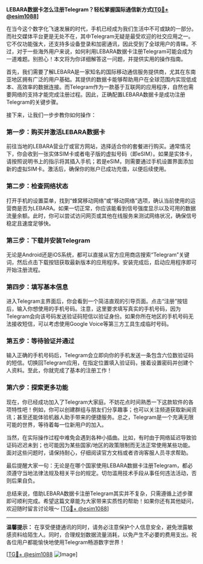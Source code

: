**LEBARA数据卡怎么注册Telegram？轻松掌握国际通信新方式[[TG💪+ @esim1088](https://t.me/s/esim1088)]**

在当今这个数字化飞速发展的时代，手机已经成为我们生活中不可或缺的一部分。而社交媒体平台更是无处不在，其中Telegram无疑是最受欢迎的社交应用之一。它不仅功能强大，还支持多设备登录和加密通讯，因此受到了全球用户的青睐。不过，对于一些海外用户来说，如何利用LEBARA数据卡注册Telegram可能会成为一道难题。别担心！本文将为你详细解答这一问题，并提供实用的操作指南。

首先，我们需要了解LEBARA是一家知名的国际移动通信服务提供商，尤其在东南亚地区拥有广泛的用户基础。其提供的数据卡能够帮助用户在全球范围内实现低成本、高效率的数据连接。而Telegram作为一款基于互联网的应用程序，自然也需要网络的支持才能完成注册过程。因此，正确配置LEBARA数据卡是成功注册Telegram的关键步骤。

接下来，让我们一步步教你如何操作：

### 第一步：购买并激活LEBARA数据卡

前往当地的LEBARA营业厅或官方网站，选择适合你的套餐进行购买。通常情况下，你会收到一张实体SIM卡或者电子版的虚拟号码（即eSIM）。如果是实体卡，请按照说明书上的指示将其插入手机；若是eSIM，则需要通过手机设置界面添加新的虚拟SIM卡。激活后，确保你的账户已成功充值，以便后续使用。

### 第二步：检查网络状态

打开手机的设置菜单，找到“蜂窝移动网络”或“移动网络”选项，确认当前使用的运营商是否为LEBARA。如果一切正常，你应该能看到信号强度显示以及可用的数据流量余额。此时，你可以尝试访问网页或其他在线服务来测试网络状况，确保信号稳定且速度足够快。

### 第三步：下载并安装Telegram

无论是Android还是iOS系统，都可以直接从官方应用商店搜索“Telegram”关键词，然后点击下载按钮获取最新版本的应用程序。安装完成后，启动应用程序即可开始注册流程。

### 第四步：填写基本信息

进入Telegram主界面后，你会看到一个简洁直观的引导页面。点击“注册”按钮后，输入你想使用的手机号码。注意，这里要求填写真实的手机号码，因为Telegram会向该号码发送验证码短信以验证身份。如果你所在地区的手机号码无法接收短信，可以考虑使用Google Voice等第三方工具生成临时号码。

### 第五步：等待验证并通过

输入正确的手机号码后，Telegram会立即向你的手机发送一条包含六位数验证码的短信。切换回Telegram应用，在指定位置填入验证码，接着设置密码并创建个人资料。至此，你就完成了基本的注册工作！

### 第六步：探索更多功能

现在，你已经成功加入了Telegram大家庭。不妨花点时间熟悉一下这款软件的各项特性吧！例如，你可以创建群组与朋友们分享趣事；也可以关注频道获取新闻资讯；甚至还能体验机器人助手带来的便捷服务。总之，Telegram是一个充满无限可能的世界，等待着每一位新用户的加入。

当然，在实际操作过程中难免会遇到各种小插曲。比如，有时由于网络延迟导致验证码迟迟未到；也可能因为某些国家/地区的政策限制而无法正常使用某些功能。面对这些问题时，请保持耐心，仔细阅读官方文档或者咨询客服人员寻求帮助。

最后提醒大家一句：无论是在哪个国家使用LEBARA数据卡注册Telegram，都必须遵守当地法律法规及相关平台的规定。切勿滥用技术手段从事任何违法活动，否则后果自负。

总结来说，借助LEBARA数据卡注册Telegram其实并不复杂，只需遵循上述步骤即可顺利完成。希望这篇文章能为大家带来实质性的帮助！如果你还有其他疑问，欢迎随时留言讨论哦～ [[TG💪+ @esim1088](https://t.me/s/esim1088)]

---

**温馨提示：** 在享受便捷通讯的同时，请务必注意保护个人信息安全，避免泄露敏感资料给陌生人。同时，合理规划数据流量消耗，以免产生不必要的费用支出。祝各位用户都能愉快地使用Telegram畅游数字世界！ 

[[TG💪+ @esim1088](https://t.me/s/esim1088) ![Image](https://i.postimg.cc/4NQfJmqS/Snipaste-2025-05-13-00-14-12.png)]